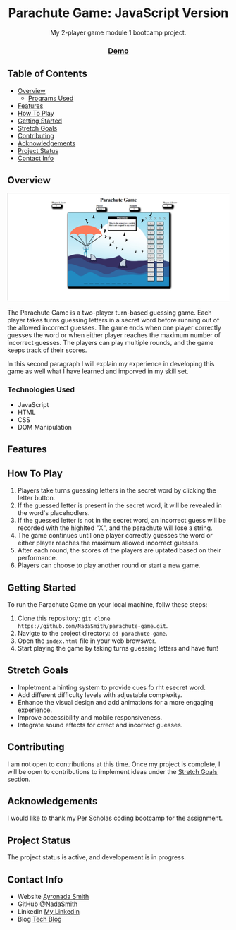 <h1 align="center">Parachute Game: JavaScript Version</h1>

<div align="center">
   My 2-player game module 1 bootcamp project.
</div>

<div align="center">
  <h3>
    <a href="https://https://youtu.be/04qxqkaX7no">
      Demo
    </a>
</div>

<!-- TABLE OF CONTENTS -->

## Table of Contents
- [Overview](#overview)
  - [Programs Used](#programs-used)
- [Features](#features)
- [How To Play](#how-to-play)
- [Getting Started](#getting-started)
- [Stretch Goals](#stretch-goals)
- [Contributing](#contributing)
- [Acknowledgements](#acknowledgements)
- [Project Status](#project-status)
- [Contact Info](#contact-info)

<!-- OVERVIEW -->

## Overview
[![Demo Video](thumbnailimage.png)](https://youtu.be/04qxqkaX7no)

The Parachute Game is a two-player turn-based guessing game. Each player takes turns guessing letters in a secret word before running out of the allowed incorrect guesses.  The game ends when one player correctly guesses the word or when either player reaches the maximum number of incorrect guesses. The players can play multiple rounds, and the game keeps track of their scores.

In this second paragraph I will explain my experience in developing this game as well what I have learned and imporved in my skill set.

### Technologies Used 
- JavaScript 
- HTML
- CSS
- DOM Manipulation

## Features


## How To Play
1. Players take turns guessing letters in the secret word by clicking the letter button.
2. If the guessed letter is present in the secret word, it will be revealed in the word's placehodlers.
3. If the guessed letter is not in the secret word, an incorrect guess will be recorded with the highlted 
"X", and the parachute will lose a string.
4. The game continues until one player correctly guesses the word or either player reaches the maximum allowed incorrect guesses.
5. After each round, the scores of the players are uptated based on their performance.
6. Players can choose to play another round or start a new game.

## Getting Started
To run the Parachute Game on your local machine, follw these steps:
1. Clone this repository: `git clone https://github.com/NadaSmith/parachute-game.git`.
2. Navigte to the project directory: `cd parachute-game`.
3. Open the `index.html` file in your web browswer.
4. Start playing the game by taking turns guessing letters and have fun!

## Stretch Goals
- Impletment a hinting system to provide cues fo rht esecret word.
- Add different difficulty levels with adjustable complexity.
- Enhance the visual design and add animations for a more engaging experience.
- Improve accessibility and mobile responsiveness.
- Integrate sound effects for crrect and incorrect guesses.

## Contributing
I am not  open to contributions at this time. Once my project is complete, I will be open to contributions to implement ideas under the [Stretch Goals](#stretch-goals) section.

## Acknowledgements
I would like to thank my Per Scholas coding bootcamp for the assignment. 

## Project Status
The project status is active, and developement is in progress.

## Contact Info
- Website [Ayronada Smith](https://www.ayronada.com)
- GitHub [@NadaSmith](https://github.com/NadaSmith)
- LinkedIn [My LinkedIn](https://www.linkedin.com/in/ayronadasmith/)
- Blog [Tech Blog](https://www.medium.com/@ayronada)
